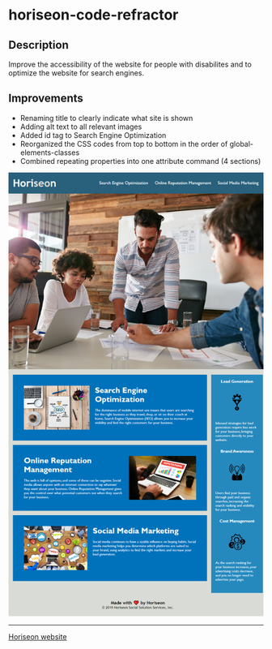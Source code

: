 # horiseon-code-refractor

## Description

Improve the accessibility of the website for people with disabilites and to optimize the website for search engines.

## Improvements

- Renaming title to clearly indicate what site is shown
- Adding alt text to all relevant images
- Added id tag to Search Engine Optimization
- Reorganized the CSS codes from top to bottom in the order of global-elements-classes
- Combined repeating properties into one attribute command (4 sections)

![Screenshot of Horiseon website.](./assets/images/horiseon-website.png)

---

[Horiseon website]()